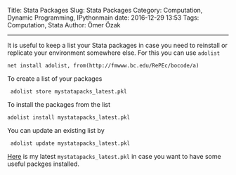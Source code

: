 Title: Stata Packages
Slug: Stata Packages
Category: Computation, Dynamic Programming, IPythonmain
date: 2016-12-29 13:53
Tags: Computation, Stata
Author: Ömer Özak

---
It is useful to keep a list your Stata packages in case you need to reinstall or replicate your environment somewhere else. For this you can use ``adolist``

	net install adolist, from(http://fmwww.bc.edu/RePEc/bocode/a)
	
To create a list of your packages

	 adolist store mystatapacks_latest.pkl
	 
To install the packages from the list

	adolist install mystatapacks_latest.pkl
	
You can update an existing list by

	 adolist update mystatapacks_latest.pkl
	 
[Here](https://www.dropbox.com/s/8s7hagunvaheqto/mystatapacks_latest.pkl?dl=0) is my latest ``mystatapacks_latest.pkl`` in case you want to have some useful packges installed.